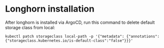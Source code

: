 # Longhorn installation

After longhorn is installed via ArgoCD, run this command to delete default storage class from local:

```
kubectl patch storageclass local-path -p '{"metadata": {"annotations":{"storageclass.kubernetes.io/is-default-class":"false"}}}'
```